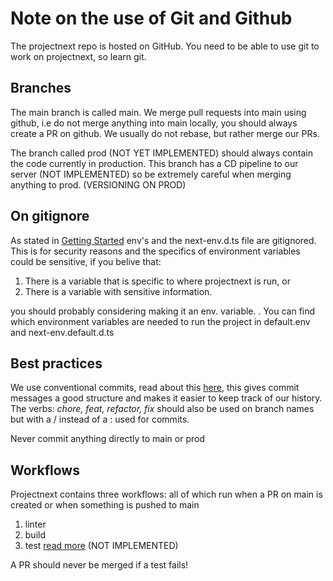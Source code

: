 # Note on the use of Git and Github
The projectnext repo is hosted on GitHub. You need to be able to use git to work on projectnext, so learn git.

## Branches
The main branch is called main. We merge pull requests into main using github, i.e do not merge anything into main locally, you should always create a PR on github. We usually do not rebase, but rather merge our PRs.

The branch called prod (NOT YET IMPLEMENTED) should always contain the code currently in production. This branch has a CD pipeline to our server (NOT IMPLEMENTED) so be extremely careful when merging anything to prod. (VERSIONING ON PROD)

## On gitignore
As stated in [Getting Started](/Getting_Started.md) env's and the next-env.d.ts file are gitignored. This is for security reasons and the specifics of environment variables could be sensitive, if you belive that:

1. There is a variable that is specific to where projectnext is run, or
2. There is a variable with sensitive information.

you should probably considering making it an env. variable.
. You can find which environment variables are needed to run the project in default.env and next-env.default.d.ts

## Best practices
We use conventional commits, read about this [here](https://www.conventionalcommits.org/en/v1.0.0/), this gives commit messages a good structure and makes it easier to keep track of our history. The verbs: *chore, feat, refactor, fix* should also be used on branch names but with a / instead of a : used for commits.

Never commit anything directly to main or prod

## Workflows
Projectnext contains three workflows: all of which run when a PR on main is created or when something is pushed to main
1. linter
2. build
3. test [read more](/Testing.md) (NOT IMPLEMENTED)

A PR should never be merged if a test fails!